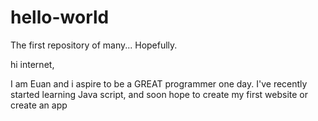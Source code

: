 # hello-world
The first repository of many... Hopefully.

hi internet,

I am Euan and i aspire to be a GREAT programmer one day.
I've recently started learning Java script, and soon hope to create my first website or create an app

